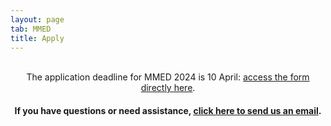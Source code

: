 ```yaml
---
layout: page
tab: MMED
title: Apply
---
```

<div align="center">
<br>
<!h3>The application deadline for MMED 2024 is 10 April: <a href = "https://forms.gle/LpQqNa8xwdQEPiXDA">access the form directly here</a>.</h3>
<br>
<h4>If you have questions or need assistance, <a href="mailto:admin@ici3d.org?Subject=Email%20from%20ici3d.org">click here to send us an email</a>.</h4>
</div>
